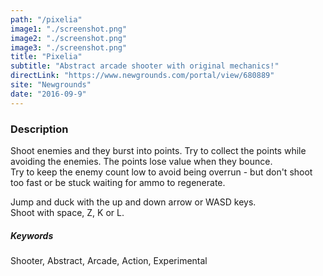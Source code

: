 ```yaml
---
path: "/pixelia"
image1: "./screenshot.png"
image2: "./screenshot.png"
image3: "./screenshot.png"
title: "Pixelia"
subtitle: "Abstract arcade shooter with original mechanics!"
directLink: "https://www.newgrounds.com/portal/view/680889"
site: "Newgrounds"
date: "2016-09-9"
---
```


### Description

Shoot enemies and they burst into points. Try to collect the points while avoiding the enemies. The points lose value when they bounce.  
Try to keep the enemy count low to avoid being overrun - but don't shoot too fast or be stuck waiting for ammo to regenerate.  

Jump and duck with the up and down arrow or WASD keys.  
Shoot with space, Z, K or L.

##### Keywords

Shooter, Abstract, Arcade, Action, Experimental
